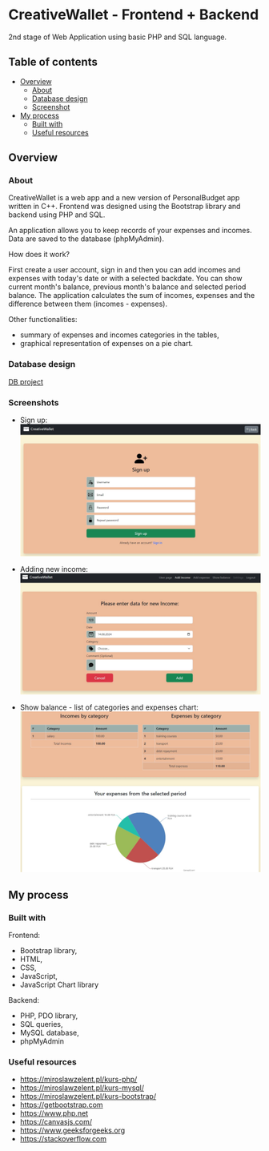 # CreativeWallet - Frontend + Backend

2nd stage of Web Application using basic PHP and SQL language.

## Table of contents

- [Overview](#overview)
  - [About](#about)
  - [Database design](#database-design)
  - [Screenshot](#screenshot)
- [My process](#my-process)
  - [Built with](#built-with)
  - [Useful resources](#useful-resources)

## Overview

### About

CreativeWallet is a web app and a new version of PersonalBudget app written in C++.
Frontend was designed using the Bootstrap library and backend using PHP and SQL.

An application allows you to keep records of your expenses and incomes.
Data are saved to the database (phpMyAdmin).

How does it work?

First create a user account, sign in and then you can add incomes and expenses with today's date or with a selected backdate.
You can show current month's balance, previous month's balance and selected period balance. The application calculates the sum of incomes, expenses and the difference between them (incomes - expenses).

Other functionalities:

- summary of expenses and incomes categories in the tables,
- graphical representation of expenses on a pie chart.

### Database design

[DB project](https://github.com/mateusz-przybyla/CreativeWallet_FE_BE/blob/main/DB_project.pdf)

### Screenshots

- Sign up:\
  ![](./images/sign_up.jpg)

- Adding new income:\
  ![](./images/add_income.jpg)

- Show balance - list of categories and expenses chart:\
  ![](./images/show_balance.jpg)

## My process

### Built with

Frontend:

- Bootstrap library,
- HTML,
- CSS,
- JavaScript,
- JavaScript Chart library

Backend:

- PHP, PDO library,
- SQL queries,
- MySQL database,
- phpMyAdmin

### Useful resources

- https://miroslawzelent.pl/kurs-php/
- https://miroslawzelent.pl/kurs-mysql/
- https://miroslawzelent.pl/kurs-bootstrap/
- https://getbootstrap.com
- https://www.php.net
- https://canvasjs.com/
- https://www.geeksforgeeks.org
- https://stackoverflow.com
